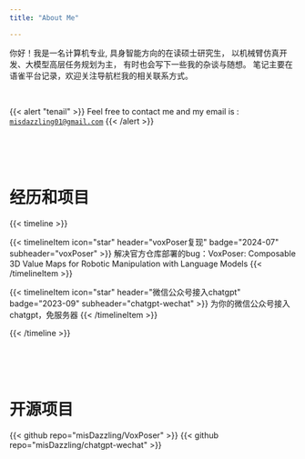 ```yaml
---
title: "About Me"

---
```



你好！我是一名计算机专业, 具身智能方向的在读硕士研究生，
以机械臂仿真开发、大模型高层任务规划为主，
有时也会写下一些我的杂谈与随想。
笔记主要在语雀平台记录，欢迎关注导航栏我的相关联系方式。
  
<br>


{{< alert "tenail" >}}
Feel free to contact me and my email is : <code>misdazzling01@gmail.com</code> 
{{< /alert >}}






<br>
<br>
<br>



# 经历和项目
{{< timeline >}}


{{< timelineItem icon="star" header="voxPoser复现" badge="2024-07" subheader="voxPoser" >}}
解决官方仓库部署的bug：VoxPoser: Composable 3D Value Maps for Robotic Manipulation with Language Models
{{< /timelineItem >}}

{{< timelineItem icon="star" header="微信公众号接入chatgpt" badge="2023-09" subheader="chatgpt-wechat" >}}
为你的微信公众号接入chatgpt，免服务器
{{< /timelineItem >}}






{{< /timeline >}}
  

<br>
<br>
<br>

# 开源项目
{{< github repo="misDazzling/VoxPoser" >}}
{{< github repo="misDazzling/chatgpt-wechat" >}}